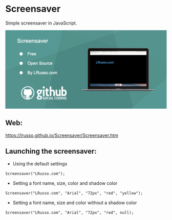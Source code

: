 # Screensaver

Simple screensaver in JavaScript.

![alt screenshot](https://raw.githubusercontent.com/lrusso/Screensaver/master/Screensaver.png)

## Web:

https://lrusso.github.io/Screensaver/Screensaver.htm

## Launching the screensaver:

* Using the default settings

```
Screensaver("LRusso.com");
```

* Setting a font name, size, color and shadow color

```
Screensaver("LRusso.com", "Arial", "72px", "red", "yellow");
```

* Setting a font name, size and color without a shadow color

```
Screensaver("LRusso.com", "Arial", "72px", "red", null);
```


